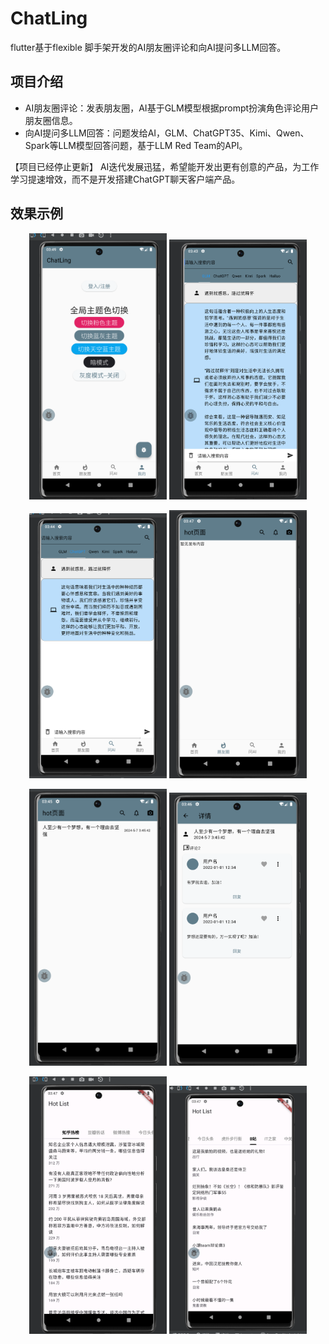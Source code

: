 # ChatLing
flutter基于flexible 脚手架开发的AI朋友圈评论和向AI提问多LLM回答。

## 项目介绍
- AI朋友圈评论：发表朋友圈，AI基于GLM模型根据prompt扮演角色评论用户朋友圈信息。
- 向AI提问多LLM回答：问题发给AI，GLM、ChatGPT35、Kimi、Qwen、Spark等LLM模型回答问题，基于LLM Red Team的API。

【项目已经停止更新】
AI迭代发展迅猛，希望能开发出更有创意的产品，为工作学习提速增效，而不是开发搭建ChatGPT聊天客户端产品。

## 效果示例
<p align="center">
  <a>
    <img  src="./chatlingIMG/1715771701554.png" width="220"/>
    <img  src="./chatlingIMG/1715771374102.png" width="220"/>
  </a>
</p>
<p align="center">
  <a>
    <img  src="./chatlingIMG/1715771399713.png" width="220"/>
    <img  src="./chatlingIMG/1715771571628.png" width="220"/>
  </a>
</p>
<p align="center">
  <a>
    <img  src="./chatlingIMG/1715771501680.png" width="220"/>
    <img  src="./chatlingIMG/1715771522717.png" width="220"/>
  </a>
</p>
<p align="center">
  <a>
    <img  src="./chatlingIMG/1715771611975.png" width="220"/>
    <img  src="./chatlingIMG/1715771628821.png" width="220"/>
  </a>
</p>












